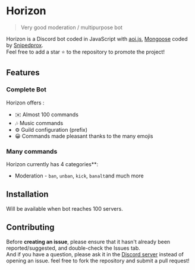 

# Horizon 



> Very good moderation / multipurpose bot

Horizon is a Discord bot coded in JavaScript with [aoi.js](https://aoi.js.org/), [Mongoose](https://mongoosejs.com/docs/api.html) coded by [Snipedprox](https://github.com/Snipedprox).  
Feel free to add a star ⭐ to the repository to promote the project!

## Features

### Complete Bot

Horizon offers :
*   ✉️ Almost 100 commands
*   🎶 Music commands
*   ⚙️ Guild configuration (prefix)
*   😀 Commands made pleasant thanks to the many emojis



### Many commands

Horizon currently has 4 categories**:

* Moderation - `ban`, `unban`, `kick`, `banalt`and much more 







## Installation
Will be available when bot reaches 100 servers.

## Contributing

Before **creating an issue**, please ensure that it hasn't already been reported/suggested, and double-check the Issues tab.   
And if you have a question, please ask it in the [Discord server](https://discord.gg/v5PvUGa2m2) instead of opening an issue.
feel free to fork the repository and submit a pull request!
